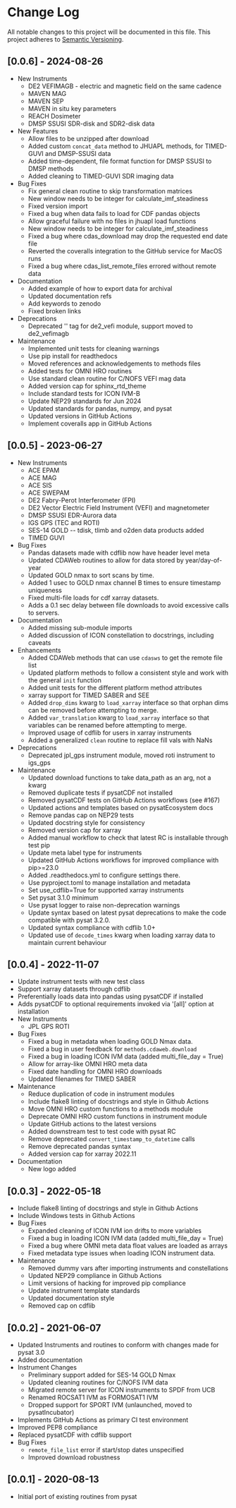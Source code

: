 # Change Log
All notable changes to this project will be documented in this file.
This project adheres to [Semantic Versioning](https://semver.org/).

## [0.0.6] - 2024-08-26
* New Instruments
  * DE2 VEFIMAGB - electric and magnetic field on the same cadence
  * MAVEN MAG
  * MAVEN SEP
  * MAVEN in situ key parameters
  * REACH Dosimeter
  * DMSP SSUSI SDR-disk and SDR2-disk data
* New Features
  * Allow files to be unzipped after download
  * Added custom `concat_data` method to JHUAPL methods, for TIMED-GUVI and
    DMSP-SSUSI data
  * Added time-dependent, file format function for DMSP SSUSI to DMSP methods
  * Added cleaning to TIMED-GUVI SDR imaging data
* Bug Fixes
  * Fix general clean routine to skip transformation matrices
  * New window needs to be integer for calculate_imf_steadiness
  * Fixed version import
  * Fixed a bug when data fails to load for CDF pandas objects
  * Allow graceful failure with no files in jhuapl load functions
  * New window needs to be integer for calculate_imf_steadiness
  * Fixed a bug where cdas_download may drop the requested end date file
  * Reverted the coveralls integration to the GitHub service for MacOS runs
  * Fixed a bug where cdas_list_remote_files errored without remote data
* Documentation
  * Added example of how to export data for archival
  * Updated documentation refs
  * Add keywords to zenodo
  * Fixed broken links
* Deprecations
  * Deprecated '' tag for de2_vefi module, support moved to de2_vefimagb
* Maintenance
  * Implemented unit tests for cleaning warnings
  * Use pip install for readthedocs
  * Moved references and acknowledgements to methods files
  * Added tests for OMNI HRO routines
  * Use standard clean routine for C/NOFS VEFI mag data
  * Added version cap for sphinx_rtd_theme
  * Include standard tests for ICON IVM-B
  * Update NEP29 standards for Jun 2024
  * Updated standards for pandas, numpy, and pysat
  * Updated versions in GitHub Actions
  * Implement coveralls app in GitHub Actions

## [0.0.5] - 2023-06-27
* New Instruments
  * ACE EPAM
  * ACE MAG
  * ACE SIS
  * ACE SWEPAM
  * DE2 Fabry-Perot Interferometer (FPI)
  * DE2 Vector Electric Field Instrument (VEFI) and magnetometer
  * DMSP SSUSI EDR-Aurora data
  * IGS GPS (TEC and ROTI)
  * SES-14 GOLD -- tdisk, tlimb and o2den data products added
  * TIMED GUVI
* Bug Fixes
  * Pandas datasets made with cdflib now have header level meta
  * Updated CDAWeb routines to allow for data stored by year/day-of-year
  * Updated GOLD nmax to sort scans by time.
  * Added 1 usec to GOLD nmax channel B times to ensure timestamp uniqueness
  * Fixed multi-file loads for cdf xarray datasets.
  * Adds a 0.1 sec delay between file downloads to avoid excessive calls
    to servers.
* Documentation
  * Added missing sub-module imports
  * Added discussion of ICON constellation to docstrings, including caveats
* Enhancements
  * Added CDAWeb methods that can use `cdasws` to get the remote file list
  * Updated platform methods to follow a consistent style and work with the
    general `init` function
  * Added unit tests for the different platform method attributes
  * xarray support for TIMED SABER and SEE
  * Added `drop_dims` kwarg to `load_xarray` interface so that orphan dims can
    be removed before attempting to merge.
  * Added `var_translation` kwarg to `load_xarray` interface so that variables can
    be renamed before attempting to merge.
  * Improved usage of cdflib for users in xarray instruments
  * Added a generalized `clean` routine to replace fill vals with NaNs
* Deprecations
  * Deprecated jpl_gps instrument module, moved roti instrument to igs_gps
* Maintenance
  * Updated download functions to take data_path as an arg, not a kwarg
  * Removed duplicate tests if pysatCDF not installed
  * Removed pysatCDF tests on GitHub Actions workflows (see #167)
  * Updated actions and templates based on pysatEcosystem docs
  * Remove pandas cap on NEP29 tests
  * Updated docstring style for consistency
  * Removed version cap for xarray
  * Added manual workflow to check that latest RC is installable through test pip
  * Update meta label type for instruments
  * Updated GitHub Actions workflows for improved compliance with pip>=23.0
  * Added .readthedocs.yml to configure settings there.
  * Use pyproject.toml to manage installation and metadata
  * Set use_cdflib=True for supported xarray instruments
  * Set pysat 3.1.0 minimum
  * Use pysat logger to raise non-deprecation warnings
  * Update syntax based on latest pysat deprecations to make the code compatible with pysat 3.2.0.
  * Updated syntax compliance with cdflib 1.0+
  * Updated use of `decode_times` kwarg when loading xarray data to maintain current behaviour


## [0.0.4] - 2022-11-07
* Update instrument tests with new test class
* Support xarray datasets through cdflib
* Preferentially loads data into pandas using pysatCDF if installed
* Adds pysatCDF to optional requirements invoked via '[all]' option at installation
* New Instruments
  * JPL GPS ROTI
* Bug Fixes
  * Fixed a bug in metadata when loading GOLD Nmax data.
  * Fixed a bug in user feedback for `methods.cdaweb.download`
  * Fixed a bug in loading ICON IVM data (added multi_file_day = True)
  * Allow for array-like OMNI HRO meta data
  * Fixed date handling for OMNI HRO downloads
  * Updated filenames for TIMED SABER
* Maintenance
  * Reduce duplication of code in instrument modules
  * Include flake8 linting of docstrings and style in Github Actions
  * Move OMNI HRO custom functions to a methods module
  * Deprecate OMNI HRO custom functions in instrument module
  * Update GitHub actions to the latest versions
  * Added downstream test to test code with pysat RC
  * Remove deprecated `convert_timestamp_to_datetime` calls
  * Remove deprecated pandas syntax
  * Added version cap for xarray 2022.11
* Documentation
  * New logo added

## [0.0.3] - 2022-05-18
* Include flake8 linting of docstrings and style in Github Actions
* Include Windows tests in Github Actions
* Bug Fixes
  * Expanded cleaning of ICON IVM ion drifts to more variables
  * Fixed a bug in loading ICON IVM data (added multi_file_day = True)
  * Fixed a bug where OMNI meta data float values are loaded as arrays
  * Fixed metadata type issues when loading ICON instrument data.
* Maintenance
  * Removed dummy vars after importing instruments and constellations
  * Updated NEP29 compliance in Github Actions
  * Limit versions of hacking for improved pip compliance
  * Update instrument template standards
  * Updated documentation style
  * Removed cap on cdflib

## [0.0.2] - 2021-06-07
* Updated Instruments and routines to conform with changes made for pysat 3.0
* Added documentation
* Instrument Changes
  * Preliminary support added for SES-14 GOLD Nmax
  * Updated cleaning routines for C/NOFS IVM data
  * Migrated remote server for ICON instruments to SPDF from UCB
  * Renamed ROCSAT1 IVM as FORMOSAT1 IVM
  * Dropped support for SPORT IVM (unlaunched, moved to pysatIncubator)
* Implements GitHub Actions as primary CI test environment
* Improved PEP8 compliance
* Replaced pysatCDF with cdflib support
* Bug Fixes
  * `remote_file_list` error if start/stop dates unspecified
  * Improved download robustness

## [0.0.1] - 2020-08-13
* Initial port of existing routines from pysat
